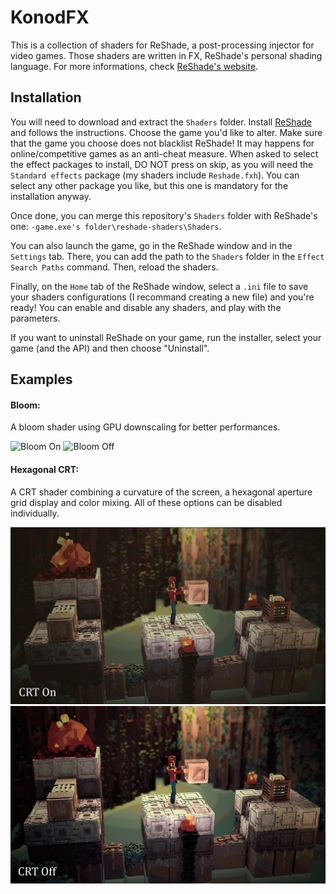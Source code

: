 # KonodFX

This is a collection of shaders for ReShade, a post-processing injector for video games. Those shaders are written in FX, ReShade's personal shading language. For more informations, check [ReShade's website](https://reshade.me/).

## Installation

You will need to download and extract the `Shaders` folder.
Install [ReShade](https://reshade.me/) and follows the instructions. Choose the game you'd like to alter. Make sure that the game you choose does not blacklist ReShade! It may happens for online/competitive games as an anti-cheat measure.
When asked to select the effect packages to install, DO NOT press on skip, as you will need the `Standard effects` package (my shaders include `Reshade.fxh`). You can select any other package you like, but this one is mandatory for the installation anyway.

Once done, you can merge this repository's `Shaders` folder with ReShade's one: `-game.exe's folder\reshade-shaders\Shaders`.

You can also launch the game, go in the ReShade window and in the `Settings` tab. There, you can add the path to the `Shaders` folder in the `Effect Search Paths` command. Then, reload the shaders.

Finally, on the `Home` tab of the ReShade window, select a `.ini` file to save your shaders configurations (I recommand creating a new file) and you're ready! You can enable and disable any shaders, and play with the parameters.


If you want to uninstall ReShade on your game, run the installer, select your game (and the API) and then choose "Uninstall".

## Examples

#### Bloom:

A bloom shader using GPU downscaling for better performances.

![Bloom On](./Exemples/Bloom/BloomOnDarkSoulsIII.png)
![Bloom Off](./Exemples/Bloom/BloomOffDarkSoulsIII.png)

#### Hexagonal CRT:

A CRT shader combining a curvature of the screen, a hexagonal aperture grid display and color mixing. All of these options can be disabled individually. 

![CRT On](./Exemples/CRT/CRTOnBonfirePeaks.png)
![CRT Off](./Exemples/CRT/CRTOffBonfirePeaks.png)